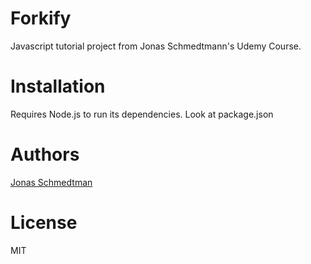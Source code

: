 # Forkify
Javascript tutorial project from Jonas Schmedtmann's Udemy Course.

# Installation
Requires Node.js to run its dependencies.
Look at package.json

# Authors
[Jonas Schmedtman](https://twitter.com/jonasschmedtman)

# License
MIT
